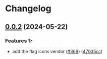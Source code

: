 # Changelog

## [0.0.2](https://github.com/hugomods/icons/compare/vendors/flag-v0.0.1...vendors/flag/v0.0.2) (2024-05-22)


### Features ✨

* add the flag icons vendor ([#369](https://github.com/hugomods/icons/issues/369)) ([47035cc](https://github.com/hugomods/icons/commit/47035ccd054ae4c5718f8a7feb6b6d90f965b379))
